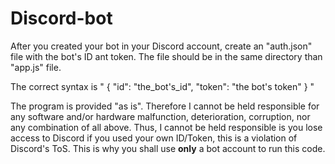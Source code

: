 # Discord-bot
After you created your bot in your Discord account, create an "auth.json" file with the bot's ID ant token. The file should be in the same directory than "app.js" file.

The correct syntax is
"
{
  "id": "the_bot's_id",
  "token": "the bot's token"
}
"

The program is provided "as is". Therefore I cannot be held responsible for any software and/or hardware malfunction, deterioration, corruption, nor any combination of all above.
Thus, I cannot be held responsible is you lose access to Discord if you used your own ID/Token, this is a violation of Discord's ToS. This is why you shall use **only** a bot account to run this code.
